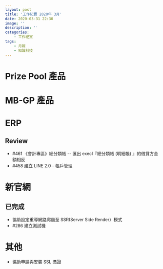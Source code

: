 ```yaml
---
layout: post
title: '工作紀實 2020年 3月'
date: 2020-03-31 22:30
image: ''
description: ''
categories:
    - 工作紀實
tags:
    - 月報
    - 知識科技
---
```


# Prize Pool 產品

# MB-GP 產品

# ERP

## Review

* #461 《會計專區》總分類帳 -- 匯出 execl『總分類帳 (明細帳) 』的借貸方金額相反
* #458 建立 LINE 2.0 - 帳戶管理

# 新官網

## 已完成

* 協助設定重導網路爬蟲至 SSR(Server Side Render）模式
* #286 建立測試機

# 其他

* 協助申請與安裝 SSL 憑證
